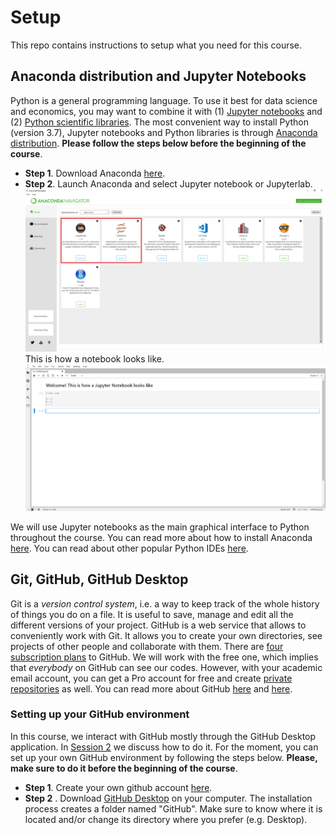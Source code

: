 # Setup
This repo contains instructions to setup what you need for this course.

## Anaconda distribution and Jupyter Notebooks
Python is a general programming language. To use it best for data science and economics, you may want to combine it with (1) [Jupyter notebooks](https://jupyter.org/) and (2) [Python scientific libraries](https://towardsdatascience.com/top-10-python-libraries-for-data-science-cd82294ec266). The most convenient way to install Python (version 3.7), Jupyter notebooks and Python libraries is through [Anaconda distribution](https://www.anaconda.com/). **Please follow the steps below before the beginning of the course**.

- **Step 1**. Download Anaconda [here](https://www.anaconda.com/distribution/).
- **Step 2**. Launch Anaconda and select Jupyter notebook or Jupyterlab.
![](/images/step1.png)
This is how a notebook looks like.
![](/images/step2.png)

We will use Jupyter notebooks as the main graphical interface to Python throughout the course. You can read more about how to install Anaconda [here](https://python.quantecon.org/getting_started.html). You can read about other popular Python IDEs [here](https://www.datacamp.com/community/tutorials/top-python-ides-for-2019).

## Git, GitHub, GitHub Desktop
Git is a *version control system*, i.e. a way to keep track of the whole history of things you do on a file. It is useful to save, manage and edit all the different versions of your project. GitHub is a web service that allows to conveniently work with Git. It allows you to create your own directories, see projects of other people and collaborate with them. There are [four subscription plans](https://github.com/pricing) to GitHub. We will work with the free one, which implies that *everybody* on GitHub can see our codes. However, with your academic email account, you can get a Pro account for free and create [private repositories](https://help.github.com/en/github/administering-a-repository/setting-repository-visibility#making-a-repository-public) as well. You can read more about GitHub [here](https://medium.com/@abhishekj/an-intro-to-git-and-github-1a0e2c7e3a2f) and [here](https://medium.com/launch-school/understanding-git-and-github-8ac987877a5).

### Setting up your GitHub environment
In this course, we interact with GitHub mostly through the GitHub Desktop application. In [Session 2](https://github.com/Python-do-ECARES/Classes) we discuss how to do it. For the moment, you can set up your own GitHub environment by following the steps below. **Please, make sure to do it before the beginning of the course**.

- **Step 1**. Create your own github account [here](https://github.com/).
- **Step 2** . Download [GitHub Desktop](https://desktop.github.com) on your computer.  The installation process creates a folder named "GitHub". Make sure to know where it is located and/or change its directory where you prefer (e.g. Desktop).

